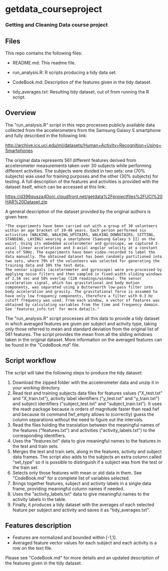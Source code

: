 # getdata_courseproject
### Getting and Cleaning Data course project

## Files

This repo contains the following files:

* README.md: This readme file. 

* run_analysis.R: R scripts producing a tidy data set. 

* CodeBook.md: Description of the features given in the tidy dataset. 

* tidy_averages.txt: Resulting tidy dataset, out of from running the R script. 

## Overview

The "run_analysis.R" script in this repo processes publicly available data collected from the accelerometers from the Samsung Galaxy S smartphone and fully described in the following link: 

http://archive.ics.uci.edu/ml/datasets/Human+Activity+Recognition+Using+Smartphones

The original data represents 561 different features derived from accelerometer measurements taken over 30 subjects while performing different activities. The subjects were divided in two sets: one (70% subjects) was used for training purposes and the other (30% subjects) for testing. A full description of the features and activities is provided with the dataset itself, which can be accessed at this link: 

https://d396qusza40orc.cloudfront.net/getdata%2Fprojectfiles%2FUCI%20HAR%20Dataset.zip

A general description of the dataset provided by the original authors is given here:

	"The experiments have been carried out with a group of 30 volunteers within an age bracket of 19-48 years. Each person performed six activities (WALKING, WALKING_UPSTAIRS, WALKING_DOWNSTAIRS, SITTING, STANDING, LAYING) wearing a smartphone (Samsung Galaxy S II) on the waist. Using its embedded accelerometer and gyroscope, we captured 3-axial linear acceleration and 3-axial angular velocity at a constant rate of 50Hz. The experiments have been video-recorded to label the data manually. The obtained dataset has been randomly partitioned into two sets, where 70% of the volunteers was selected for generating the training data and 30% the test data. 
	The sensor signals (accelerometer and gyroscope) were pre-processed by applying noise filters and then sampled in fixed-width sliding windows of 2.56 sec and 50% overlap (128 readings/window). The sensor acceleration signal, which has gravitational and body motion components, was separated using a Butterworth low-pass filter into body acceleration and gravity. The gravitational force is assumed to have only low frequency components, therefore a filter with 0.3 Hz cutoff frequency was used. From each window, a vector of features was obtained by calculating variables from the time and frequency domain. See 'features_info.txt' for more details." 

The "run_analysis.R" script processes all this data to provide a tidy dataset in which averaged features are given per subject and activity type, taking only those referred to mean and standard deviation from the original list of 561 features. The script provides the mean from all the sliding windows taken in the original dataset. More information on the averaged features can be found in the "CodeBook.md" file. 

## Script workflow

The script will take the following steps to produce the tidy dataset:

1. Download the zipped folder with the accelerometer data and unzip it in your working directory.
2. Read test and training subjects data files for features values ("X_test.txt" and "X_train.txt"), activity label identifiers ("y_test.txt" and "y_train.txt") and subject identifiers ("subject_test.txt" and "subject_train.txt"). It uses the readr package because is orders of magnitude faster than read.fwf and because its command fwf_empty allows to (correctly) guess the column separations without the need to figure out the intervals. 
3. Read the files holding the translation between the meaningful names of the features ("features.txt") and activities ("activity_labels.txt") to the corresponding identifiers. 
4. Uses the "features.txt" data to give meaningful names to the features in the test and train sets. 
5. Merges the test and train sets, along in the features, activity and subject data frames. The script also adds to the subjects an extra column called "set_type" so it is possible to distinguish if a subject was from the test or the train set. 
6. Selects only those features with mean or std data in them. See "CodeBook.md" for a complete list of variables selected. 
7. Brings together features, subject and activity labels in a single data frame, providing meaningful column names if needed.
8. Uses the "activity_labels.txt" data to give meaningful names to the activity labels in the table. 
9. Finally, it produces a tidy dataset with the averages of each selected feature per subject and activity and saves it as "tidy_averages.txt".

## Features description

- Features are normalized and bounded within [-1,1].
- Averaged feature vector values for each subject and each activity is a row on the text file.

Please see "CodeBook.md" for more details and an updated description of the features given in the tidy dataset. 
